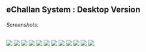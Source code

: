 ## eChallan System : Desktop Version

###### Screenshots:

<img src="screenshots/1.png"/>
<img src="screenshots/2.png"/>
<img src="screenshots/3.png"/>
<img src="screenshots/4.png"/>
<img src="screenshots/5.png"/>
<img src="screenshots/6.png"/>
<img src="screenshots/7.png"/>
<img src="screenshots/8.png"/>
<img src="screenshots/9.png"/>
<img src="screenshots/10.png"/>
<img src="screenshots/11.png"/>
<img src="screenshots/12.png"/>



